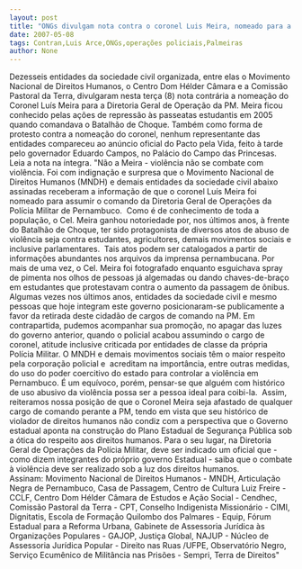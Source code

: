```yaml
---
layout: post
title: "ONGs divulgam nota contra o coronel Luis Meira, nomeado para a Diretoria de Operações da PM"
date: 2007-05-08
tags: Contran,Luis Arce,ONGs,operações policiais,Palmeiras
author: None
---
```

Dezesseis entidades da sociedade civil organizada,&nbsp;entre elas o Movimento Nacional de Direitos Humanos, o Centro Dom H&eacute;lder C&acirc;mara e a Comiss&atilde;o Pastoral da Terra, divulgaram nesta ter&ccedil;a (8) nota&nbsp;contr&aacute;ria a nomea&ccedil;&atilde;o do Coronel Lu&iacute;s Meira para&nbsp;a Diretoria Geral de Opera&ccedil;&atilde;o da PM.&nbsp;Meira ficou conhecido pelas a&ccedil;&otilde;es de repress&atilde;o &agrave;s passeatas estudantis em 2005 quando comandava o Batalh&atilde;o de Choque. 
Tamb&eacute;m como forma de protesto contra a nomea&ccedil;&atilde;o do coronel, nenhum representante das entidades compareceu ao an&uacute;ncio oficial do Pacto pela Vida, feito &agrave; tarde pelo governador Eduardo Campos, no Pal&aacute;cio do Campo das Princesas.
Leia a nota na &iacute;ntegra.
&quot;N&atilde;o a Meira - viol&ecirc;ncia n&atilde;o se combate com viol&ecirc;ncia. 
Foi com indigna&ccedil;&atilde;o e surpresa que o Movimento Nacional de Direitos Humanos (MNDH) e demais entidades da sociedade civil abaixo assinadas receberam a informa&ccedil;&atilde;o de que o coronel Lu&iacute;s Meira foi nomeado para assumir o comando da Diretoria Geral de Opera&ccedil;&otilde;es da Pol&iacute;cia Militar de Pernambuco.&nbsp;
Como &eacute; de conhecimento de toda a popula&ccedil;&atilde;o, o Cel. Meira ganhou notoriedade por, nos &uacute;ltimos anos, &agrave; frente do Batalh&atilde;o de Choque, ter sido protagonista de diversos atos de abuso de viol&ecirc;ncia seja contra estudantes, agricultores, demais movimentos sociais e inclusive parlamentares.&nbsp;
Tais atos podem ser catalogados a partir de informa&ccedil;&otilde;es abundantes nos arquivos da imprensa pernambucana. Por mais de uma vez, o Cel. Meira foi fotografado enquanto esguichava spray de pimenta nos olhos de pessoas j&aacute; algemadas ou dando chaves-de-bra&ccedil;o em estudantes que protestavam contra o aumento da passagem de &ocirc;nibus.&nbsp;
Algumas vezes nos &uacute;ltimos anos, entidades da sociedade civil e mesmo pessoas que hoje integram este governo posicionaram-se publicamente a favor da retirada deste cidad&atilde;o de cargos de comando na PM. Em contrapartida, pudemos acompanhar sua promo&ccedil;&atilde;o, no apagar das luzes do governo anterior, quando o policial acabou assumindo o cargo de coronel, atitude inclusive criticada por entidades de classe da pr&oacute;pria Pol&iacute;cia Militar. 
O MNDH e demais movimentos sociais t&ecirc;m o maior respeito pela corpora&ccedil;&atilde;o policial e&nbsp; acreditam na import&acirc;ncia, entre outras medidas, do uso do poder coercitivo do estado para controlar a viol&ecirc;ncia em Pernambuco. &Eacute; um equ&iacute;voco, por&eacute;m, pensar-se que algu&eacute;m com hist&oacute;rico de uso abusivo da viol&ecirc;ncia possa ser a pessoa ideal para coibi-la.&nbsp;
Assim, reiteramos nossa posi&ccedil;&atilde;o de que o Coronel Meira seja afastado de qualquer cargo de comando perante a PM, tendo em vista que seu hist&oacute;rico de violador de direitos humanos n&atilde;o condiz com a perspectiva que o Governo estadual aponta na constru&ccedil;&atilde;o do Plano Estadual de Seguran&ccedil;a P&uacute;blica sob a &oacute;tica do respeito aos direitos humanos. Para o seu lugar, na Diretoria Geral de Opera&ccedil;&otilde;es da Pol&iacute;cia Militar, deve ser indicado um oficial que - como dizem integrantes do pr&oacute;prio governo Estadual - saiba que o combate &agrave; viol&ecirc;ncia deve ser realizado sob a luz dos direitos humanos.&nbsp;
Assinam:&nbsp;Movimento Nacional de Direitos Humanos - MNDH, Articula&ccedil;&atilde;o Negra de Pernambuco, Casa de Passagem, Centro de Cultura Luiz Freire - CCLF, Centro Dom H&eacute;lder C&acirc;mara de Estudos e A&ccedil;&atilde;o Social - Cendhec, Comiss&atilde;o Pastoral da Terra - CPT, Conselho Indigenista Mission&aacute;rio - CIMI, Dignitatis, Escola de Forma&ccedil;&atilde;o Quilombo dos Palmares - Equip, F&oacute;rum Estadual para a Reforma Urbana, Gabinete de Assessoria Jur&iacute;dica &agrave;s Organiza&ccedil;&otilde;es Populares - GAJOP, Justi&ccedil;a Global, NAJUP - N&uacute;cleo de Assessoria Jur&iacute;dica Popular - Direito nas Ruas /UFPE, Observat&oacute;rio Negro, Servi&ccedil;o Ecum&ecirc;nico de Milit&acirc;ncia nas Pris&otilde;es - Sempri, Terra de Direitos&quot; 